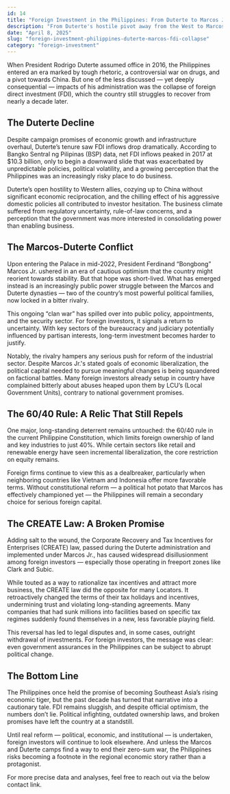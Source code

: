 ```yaml
---
id: 14
title: "Foreign Investment in the Philippines: From Duterte to Marcos Jr. – Persistent Challenges"
description: "From Duterte's hostile pivot away from the West to Marcos Jr.'s political gridlock, this article traces the decade-long decline in foreign investment in the Philippines. It explores the impact of the 60/40 rule, the fallout from the CREATE law, and how dynastic conflict undermines investor confidence."
date: "April 8, 2025"
slug: "foreign-investment-philippines-duterte-marcos-fdi-collapse"
category: "foreign-investment"
---
```


When President Rodrigo Duterte assumed office in 2016, the Philippines entered an era marked by tough rhetoric, a controversial war on drugs, and a pivot towards China. But one of the less discussed — yet deeply consequential — impacts of his administration was the collapse of foreign direct investment (FDI), which the country still struggles to recover from nearly a decade later.

## The Duterte Decline

Despite campaign promises of economic growth and infrastructure overhaul, Duterte’s tenure saw FDI inflows drop dramatically. According to Bangko Sentral ng Pilipinas (BSP) data, net FDI inflows peaked in 2017 at $10.3 billion, only to begin a downward slide that was exacerbated by unpredictable policies, political volatility, and a growing perception that the Philippines was an increasingly risky place to do business.

Duterte’s open hostility to Western allies, cozying up to China without significant economic reciprocation, and the chilling effect of his aggressive domestic policies all contributed to investor hesitation. The business climate suffered from regulatory uncertainty, rule-of-law concerns, and a perception that the government was more interested in consolidating power than enabling business.

## The Marcos-Duterte Conflict

Upon entering the Palace in mid-2022, President Ferdinand “Bongbong” Marcos Jr. ushered in an era of cautious optimism that the country might reorient towards stability. But that hope was short-lived. What has emerged instead is an increasingly public power struggle between the Marcos and Duterte dynasties — two of the country’s most powerful political families, now locked in a bitter rivalry.

This ongoing “clan war” has spilled over into public policy, appointments, and the security sector. For foreign investors, it signals a return to uncertainty. With key sectors of the bureaucracy and judiciary potentially influenced by partisan interests, long-term investment becomes harder to justify.

Notably, the rivalry hampers any serious push for reform of the industrial sector. Despite Marcos Jr.'s stated goals of economic liberalization, the political capital needed to pursue meaningful changes is being squandered on factional battles. Many foreign investors already setup in country have complained bitterly about abuses heaped upon them by LCU’s (Local Government Units), contrary to national government promises.

## The 60/40 Rule: A Relic That Still Repels

One major, long-standing deterrent remains untouched: the 60/40 rule in the current Philippine Constitution, which limits foreign ownership of land and key industries to just 40%. While certain sectors like retail and renewable energy have seen incremental liberalization, the core restriction on equity remains.

Foreign firms continue to view this as a dealbreaker, particularly when neighboring countries like Vietnam and Indonesia offer more favorable terms. Without constitutional reform — a political hot potato that Marcos has effectively championed yet — the Philippines will remain a secondary choice for serious foreign capital.

## The CREATE Law: A Broken Promise

Adding salt to the wound, the Corporate Recovery and Tax Incentives for Enterprises (CREATE) law, passed during the Duterte administration and implemented under Marcos Jr., has caused widespread disillusionment among foreign investors — especially those operating in freeport zones like Clark and Subic.

While touted as a way to rationalize tax incentives and attract more business, the CREATE law did the opposite for many Locators. It retroactively changed the terms of their tax holidays and incentives, undermining trust and violating long-standing agreements. Many companies that had sunk millions into facilities based on specific tax regimes suddenly found themselves in a new, less favorable playing field.

This reversal has led to legal disputes and, in some cases, outright withdrawal of investments. For foreign investors, the message was clear: even government assurances in the Philippines can be subject to abrupt political change.

## The Bottom Line

The Philippines once held the promise of becoming Southeast Asia’s rising economic tiger, but the past decade has turned that narrative into a cautionary tale. FDI remains sluggish, and despite official optimism, the numbers don’t lie. Political infighting, outdated ownership laws, and broken promises have left the country at a standstill.

Until real reform — political, economic, and institutional — is undertaken, foreign investors will continue to look elsewhere. And unless the Marcos and Duterte camps find a way to end their zero-sum war, the Philippines risks becoming a footnote in the regional economic story rather than a protagonist.

For more precise data and analyses, feel free to reach out via the below contact link.
